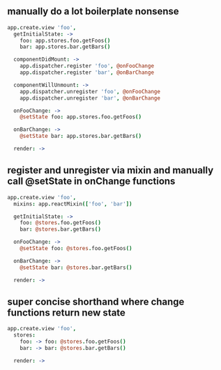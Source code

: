 ## manually do a lot boilerplate nonsense

```coffee
app.create.view 'foo',
  getInitialState: ->
    foo: app.stores.foo.getFoos()
    bar: app.stores.bar.getBars()

  componentDidMount: ->
    app.dispatcher.register 'foo', @onFooChange
    app.dispatcher.register 'bar', @onBarChange

  componentWillUnmount: ->
    app.dispatcher.unregister 'foo', @onFooChange
    app.dispatcher.unregister 'bar', @onBarChange

  onFooChange: ->
    @setState foo: app.stores.foo.getFoos()

  onBarChange: ->
    @setState bar: app.stores.bar.getBars()

  render: ->
```

## register and unregister via mixin and manually call @setState in onChange functions

```coffee
app.create.view 'foo',
  mixins: app.reactMixin(['foo', 'bar'])

  getInitialState: ->
    foo: @stores.foo.getFoos()
    bar: @stores.bar.getBars()

  onFooChange: ->
    @setState foo: @stores.foo.getFoos()

  onBarChange: ->
    @setState bar: @stores.bar.getBars()

  render: ->
```

## super concise shorthand where change functions return new state

```coffee
app.create.view 'foo',
  stores:
    foo: -> foo: @stores.foo.getFoos()
    bar: -> bar: @stores.bar.getBars()

  render: ->
```

